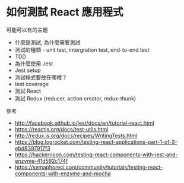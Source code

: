 # 如何測試 React 應用程式

可能可以有的主題
- 什麼是測試, 為什麼需要測試
- 測試的種類 - unit test, intergration test, end-to-end test
- TDD
- 為什麼使用 Jest
- Jest setup
- 測試程式要放在哪裡？
- test coverage
- 測試 React
- 測試 Redux (reducer, action creator, redux-thunk)

參考
- http://facebook.github.io/jest/docs/en/tutorial-react.html
- https://reactjs.org/docs/test-utils.html
- http://redux.js.org/docs/recipes/WritingTests.html
- https://blog.logrocket.com/testing-react-applications-part-1-of-3-ebd8397917f3
- https://hackernoon.com/testing-react-components-with-jest-and-enzyme-41d592c174f
- https://semaphoreci.com/community/tutorials/testing-react-components-with-enzyme-and-mocha
